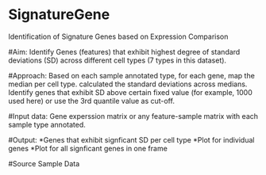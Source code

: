 # SignatureGene
Identification of Signature Genes based on Expression Comparison

#Aim:
Identify Genes (features) that exhibit highest degree of standard deviations (SD) across different cell types (7 types in this dataset).

#Approach:
Based on each sample annotated type, for each gene, map the median per cell type. calculated the standard deviations across medians. Identify genes that exhibit SD above certain fixed value (for example, 1000 used here) or use the 3rd quantile value as cut-off.

#Input data:
Gene experssion matrix or any feature-sample matrix with each sample type annotated.

#Output:
*Genes that exhibit signficant SD per cell type
*Plot for individual genes
*Plot for all signficant genes in one frame

#Source Sample Data
